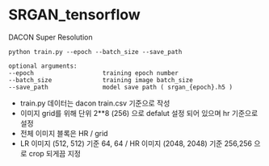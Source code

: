 # SRGAN_tensorflow

DACON Super Resolution

```
python train.py --epoch --batch_size --save_path

optional arguments:
--epoch                   training epoch number
--batch_size              training image batch_size
--save_path               model save path ( srgan_{epoch}.h5 )
```

- train.py 데이터는 dacon train.csv 기준으로 작성
- 이미지 grid를 위해 단위 2**8 (256) 으로 defalut 설정 되어 있으며 hr 기준으로 설정
- 전체 이미지 블록은 HR / grid
- LR 이미지 (512, 512) 기준 64, 64  / HR 이미지 (2048, 2048) 기준 256,256 으로 crop 되게끔 지정
